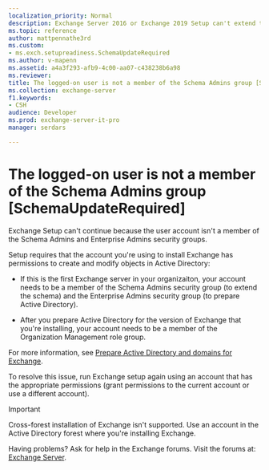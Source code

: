 ```yaml
---
localization_priority: Normal
description: Exchange Server 2016 or Exchange 2019 Setup can't extend the Active Directory schema because the account isn't a member of the Schema Admins and Enterprise Admins security groups.
ms.topic: reference
author: mattpennathe3rd
ms.custom:
- ms.exch.setupreadiness.SchemaUpdateRequired
ms.author: v-mapenn
ms.assetid: a4a3f293-afb9-4c00-aa07-c438238b6a98
ms.reviewer: 
title: The logged-on user is not a member of the Schema Admins group [SchemaUpdateRequired]
ms.collection: exchange-server
f1.keywords:
- CSH
audience: Developer
ms.prod: exchange-server-it-pro
manager: serdars

---
```


# The logged-on user is not a member of the Schema Admins group [SchemaUpdateRequired]

Exchange Setup can't continue because the user account isn't a member of the Schema Admins and Enterprise Admins security groups.

Setup requires that the account you're using to install Exchange has permissions to create and modify objects in Active Directory:

- If this is the first Exchange server in your organizaiton, your account needs to be a member of the Schema Admins security group (to extend the schema) and the Enterprise Admins security group (to prepare Active Directory).

- After you prepare Active Directory for the version of Exchange that you're installing, your account needs to be a member of the Organization Management role group.

For more information, see [Prepare Active Directory and domains for Exchange](../prepare-ad-and-domains.md).

To resolve this issue, run Exchange setup again using an account that has the appropriate permissions (grant permissions to the current account or use a different account).

> [!IMPORTANT]
> Cross-forest installation of Exchange isn't supported. Use an account in the Active Directory forest where you're installing Exchange.

Having problems? Ask for help in the Exchange forums. Visit the forums at: [Exchange Server](https://go.microsoft.com/fwlink/p/?linkId=60612).
